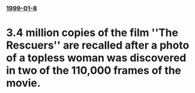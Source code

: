 ### [1999-01-8](/news/1999/01/8/index.md)

#  3.4 million copies of the film ''The Rescuers'' are recalled after a photo of a topless woman was discovered in two of the 110,000 frames of the movie. 



